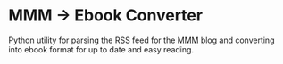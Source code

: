 # MMM -> Ebook Converter

Python utility for parsing the RSS feed for the
[MMM](https://www.mrmoneymustache.com) blog and converting into ebook format for
up to date and easy reading.
